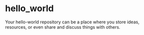 # hello_world
Your hello-world repository can be a place where you store ideas, resources, or even share and discuss things with others.
